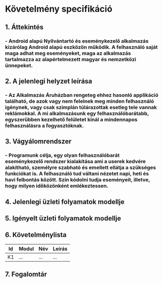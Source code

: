 ﻿# Követelmény specifikáció

## 1. Áttekintés
### - Android alapú Nyilvántartó és eseménykezelő alkalmazás kizárólag Android alapú 		    eszközön működik. A felhasználó saját maga adhat meg eseményeket, maga az alkalmazás tartalmazza az alapértelmezett magyar és nemzetközi ünnepeket.

## 2. A jelenlegi helyzet leírása
### - Az Alkalmazás Áruházban rengeteg ehhez hasonló applikáció található, de azok vagy nem felelnek meg minden felhasználó igénynek, vagy csak szimplán túlárazottak esetleg tele vannak reklámokkal.  A mi alkalmazásunk egy felhasználóbarátabb, egyszerűbben kezelhető felületet kínál a mindennapos felhasználásra a fogyasztóknak.

## 3. Vágyálomrendszer
### - Programunk célja, egy olyan felhasználóbarát eseménykezelő rendszer kialakítása ami a userek kedvére alakítható, személyre szabható és emellett ellátja a szükséges funkciókat is. A felhasználó tud váltani nézetet napi, heti és havi felbontás között. Szín kódolni tudja eseményeit, illetve, hogy milyen időközönként emlékeztessen.

## 4. Jelenlegi üzleti folyamatok modellje

## 5. Igényelt üzleti folyamatok modellje

## 6. Követelménylista

| Id | Modul | Név | Leírás |
| :---: | --- | --- | --- |
| K1 | ... | ... | ... |

## 7. Fogalomtár
